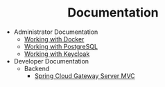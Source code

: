 <h1 align="center">Documentation</h1>

* Administrator Documentation
  * [Working with Docker](./administrator/docker.md)
  * [Working with PostgreSQL](./administrator/postgres.md)
  * [Working with Keycloak](./administrator/keycloak.md)
* Developer Documentation
  * Backend
    * [Spring Cloud Gateway Server MVC](./developer/spring-cloud-gateway-server-mvc/spring-cloud-gateway-server-mvc.md)
